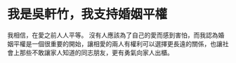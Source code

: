 # 我是吳軒竹，我支持婚姻平權

我相信，在愛之前人人平等。
沒有人應該為了自己的愛而感到害怕，而我認為婚姻平權是一個很重要的開始，讓相愛的兩人有權利可以選擇更長遠的關係，也讓社會上那些不敢讓家人知道的同志朋友，更有勇氣向家人出櫃。
